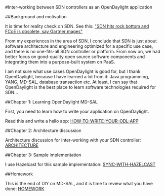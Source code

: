 #Inter-working between SDN controllers as an OpenDaylight application

##Background and motivation

It is time for reality check on SDN. See this: ["SDN hits rock bottom and FCoE is obsolete, say Gartner mages"](http://www.theregister.co.uk/2015/07/29/sdn_enthusiasm_dives_says_gartner/)

From my experiences in the area of SDN, I conclude that SDN is just about software architecture and engineering optimized for a specific use case, and there is no one-fits-all SDN controller or platform. From now on, we had better focus on good-quality open source software components and integrating them into a purpose-built system on PaaS.

I am not sure what use cases OpenDaylight is good for, but I thank OpenDaylight, because I have learned a lot from it: Java programming, YANG, MD-SAL, database transaction etc. At least, I can say that OpenDaylight is the best place to learn software technologies required for SDN...

##Chapter 1: Learning OpenDaylight MD-SAL

First, you need to learn how to write your application on OpenDaylight.

Read this and write a hello app: [HOW-TO-WRITE-YOUR-ODL-APP](./doc/CHAPTER1.md)

##Chapter 2: Architecture discussion

Architecture discussion for inter-working with your SDN controller: [ARCHITECTURE](./doc/CHAPTER2.md)

##Chapter 3: Sample implementation

I use Hazelcast for this sample implementation: [SYNC-WITH-HAZELCAST](./doc/CHAPTER3.md)

##Homework

This is the end of DIY on MD-SAL, and it is time to review what you have done: [HOMEWORK](./doc/HOMEWORK.md)

